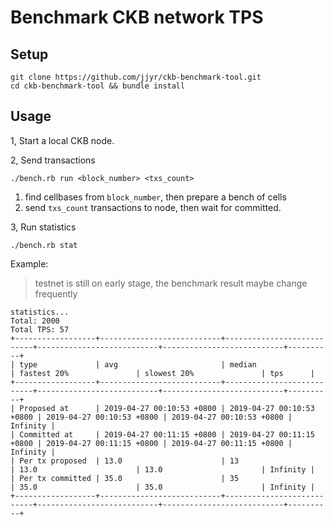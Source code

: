 Benchmark CKB network TPS
=======

## Setup

```
git clone https://github.com/jjyr/ckb-benchmark-tool.git
cd ckb-benchmark-tool && bundle install
```

## Usage

1, Start a local CKB node.


2, Send transactions

```
./bench.rb run <block_number> <txs_count>
```

1. find cellbases from `block_number`, then prepare a bench of cells
2. send `txs_count` transactions to node, then wait for committed.

3, Run statistics

```
./bench.rb stat
```

Example: 

> testnet is still on early stage, the benchmark result maybe change frequently

```
statistics...
Total: 2000
Total TPS: 57
+------------------+---------------------------+---------------------------+---------------------------+---------------------------+----------+
| type             | avg                       | median                    | fastest 20%               | slowest 20%               | tps      |
+------------------+---------------------------+---------------------------+---------------------------+---------------------------+----------+
| Proposed at      | 2019-04-27 00:10:53 +0800 | 2019-04-27 00:10:53 +0800 | 2019-04-27 00:10:53 +0800 | 2019-04-27 00:10:53 +0800 | Infinity |
| Committed at     | 2019-04-27 00:11:15 +0800 | 2019-04-27 00:11:15 +0800 | 2019-04-27 00:11:15 +0800 | 2019-04-27 00:11:15 +0800 | Infinity |
| Per tx proposed  | 13.0                      | 13                        | 13.0                      | 13.0                      | Infinity |
| Per tx committed | 35.0                      | 35                        | 35.0                      | 35.0                      | Infinity |
+------------------+---------------------------+---------------------------+---------------------------+---------------------------+----------+
```

